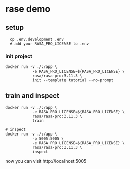 # rase demo


## setup

```
  cp .env.development .env
  # add your RASA_PRO_LICENSE to .env
```

### init project

```
docker run -v ./:/app \
            -e RASA_PRO_LICENSE=${RASA_PRO_LICENSE} \
            rasa/rasa-pro:3.11.3 \
            init --template tutorial --no-prompt

```

## train and inspect

```
docker run -v ./:/app \
            -e RASA_PRO_LICENSE=${RASA_PRO_LICENSE} \
            rasa/rasa-pro:3.11.3 \
            train

# inspect
docker run -v ./:/app \
            -p 5005:5005 \
            -e RASA_PRO_LICENSE=${RASA_PRO_LICENSE} \
            rasa/rasa-pro:3.11.3 \
            inspect
```

now you can visit http://localhost:5005
